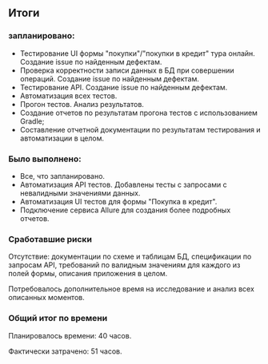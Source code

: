 ## Итоги
###  запланировано:
- Тестирование UI формы "покупки"/"покупки в кредит" тура онлайн. Создание issue по найденным дефектам.
- Проверка корректности записи данных в БД при совершении операций. Создание issue по найденным дефектам.
- Тестирование API. Создание issue по найденным дефектам.
- Автоматизация всех тестов.
- Прогон тестов. Анализ результатов.
- Создание отчетов по результатам прогона тестов с использованием Gradle;
- Составление отчетной документации по результатам тестирования и автоматизации в целом.
### Было выполнено:
- Все, что запланировано.
- Автоматизация API тестов. Добавлены тесты с запросами с невалидными значениями данных.
- Автоматизация UI тестов для формы "Покупка в кредит".
- Подключение сервиса Allure для создания более подробных отчетов.

### Сработавшие риски
Отсутствие: документации по схеме и таблицам БД, спецификации по запросам API, требований по валидным значениям 
для каждого из полей формы, описания приложения в целом.

Потребовалось дополнительное время на исследование и анализ всех описанных моментов.
### Общий итог по времени
Планировалось времени: 40 часов.

Фактически затрачено: 51 часов.
